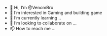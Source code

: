 - 👋 Hi, I’m @VenomBro
- 👀 I’m interested in Gaming and building game
- 🌱 I’m currently learning ..
- 💞️ I’m looking to collaborate on ...
- 📫 How to reach me ...

<!---
VenomBro/VenomBro is a ✨ special ✨ repository because its `README.md` (this file) appears on your GitHub profile.
You can click the Preview link to take a look at your changes.
--->
